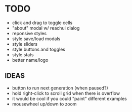 # TODO

- click and drag to toggle cells
- "about" modal w/ reachui dialog
- reponsive styles
- style save/load modals
- style sliders
- style buttons and toggles
- style stats
- better name/logo

## IDEAS

- button to run next generation (when paused?)
- hold right-click to scroll grid when there is overflow
- it would be cool if you could "paint" different examples
- mousewheel up/down to zoom
